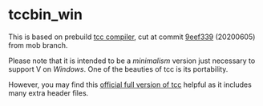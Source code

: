 # tccbin_win

This is based on prebuild [tcc compiler](https://repo.or.cz/tinycc.git), cut at commit [9eef339](https://repo.or.cz/tinycc.git/commit/9eef33993ade2d3b964d19b1081978ceae5d359d) (20200605) from mob branch. 

Please note that it is intended to be a *minimalism* version just necessary to support V on *Windows*. One of the beauties of tcc is its portability. 

However, you may find this [official full version of tcc](http://download.savannah.gnu.org/releases/tinycc/winapi-full-for-0.9.27.zip) helpful as it includes many extra header files.
